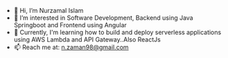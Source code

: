 - 👋 Hi, I’m Nurzamal Islam
- 👀 I’m interested in Software Development, Backend using Java Springboot and Frontend using Angular
- 🌱 Currently, I'm learning how to build and deploy serverless applications using AWS Lambda and API Gateway..Also ReactJs
- 📫 Reach me at: n.zaman98@gmail.com

<!---
inurzamal/inurzamal is a ✨ special ✨ repository because its `README.md` (this file) appears on your GitHub profile.
You can click the Preview link to take a look at your changes.
--->
